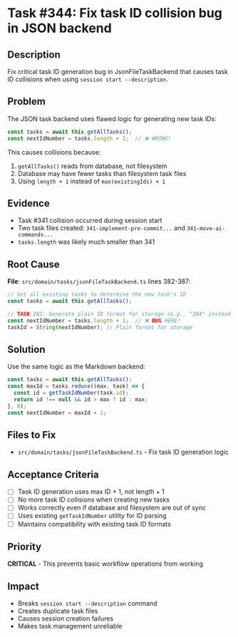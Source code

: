# Task #344: Fix task ID collision bug in JSON backend

## Description
Fix critical task ID generation bug in JsonFileTaskBackend that causes task ID collisions when using `session start --description`.

## Problem
The JSON task backend uses flawed logic for generating new task IDs:

```typescript
const tasks = await this.getAllTasks();
const nextIdNumber = tasks.length + 1;  // ❌ WRONG!
```

This causes collisions because:
1. `getAllTasks()` reads from database, not filesystem
2. Database may have fewer tasks than filesystem task files
3. Using `length + 1` instead of `max(existingIds) + 1`

## Evidence
- Task #341 collision occurred during session start
- Two task files created: `341-implement-pre-commit...` and `341-move-ai-commands...`
- `tasks.length` was likely much smaller than 341

## Root Cause
**File**: `src/domain/tasks/jsonFileTaskBackend.ts` lines 382-387:

```typescript
// Get all existing tasks to determine the new task's ID
const tasks = await this.getAllTasks();

// TASK 283: Generate plain ID format for storage (e.g., "284" instead of "#284")
const nextIdNumber = tasks.length + 1;  // ❌ BUG HERE!
taskId = String(nextIdNumber); // Plain format for storage
```

## Solution
Use the same logic as the Markdown backend:

```typescript
const tasks = await this.getAllTasks();
const maxId = tasks.reduce((max, task) => {
  const id = getTaskIdNumber(task.id);
  return id !== null && id > max ? id : max;
}, 0);
const nextIdNumber = maxId + 1;
```

## Files to Fix
- `src/domain/tasks/jsonFileTaskBackend.ts` - Fix task ID generation logic

## Acceptance Criteria
- [ ] Task ID generation uses max ID + 1, not length + 1
- [ ] No more task ID collisions when creating new tasks
- [ ] Works correctly even if database and filesystem are out of sync
- [ ] Uses existing `getTaskIdNumber` utility for ID parsing
- [ ] Maintains compatibility with existing task ID formats

## Priority
**CRITICAL** - This prevents basic workflow operations from working

## Impact
- Breaks `session start --description` command
- Creates duplicate task files
- Causes session creation failures
- Makes task management unreliable

